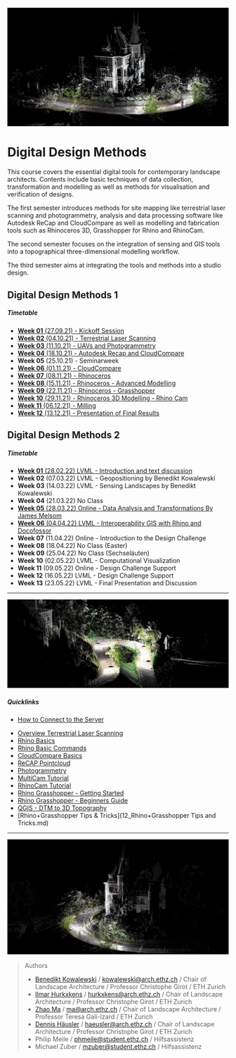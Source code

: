 
![TitleImage](./doc/00_DDMI_Perspective_I.jpg)

# Digital Design Methods

This course covers the essential digital tools for contemporary landscape architects. Contents include basic techniques of data collection, transformation and modelling as well as methods for visualisation and verification of designs.

The first semester introduces methods for site mapping like terrestrial laser scanning and photogrammetry, analysis and data processing software like Autodesk ReCap and CloudCompare as well as modelling and fabrication tools such as Rhinoceros 3D, Grasshopper for Rhino and RhinoCam.

The second semester focuses on the integration of sensing and GIS tools into a topographical three-dimensional modelling workflow.

The third semester aims at integrating the tools and methods into a studio design.

## Digital Design Methods 1

##### Timetable

- [**Week 01** (27.09.21) - Kickoff Session](Timetable_DDM_I/Week_01.md)
- [**Week 02** (04.10.21) - Terrestrial Laser Scanning](Timetable_DDM_I/Week_02.md)
- [**Week 03** (11.10.21) - UAVs and Photogrammetry](Timetable_DDM_I/Week_03.md)
- [**Week 04** (18.10.21) - Autodesk Recap and CloudCompare](Timetable_DDM_I/Week_04.md)
- **Week 05** (25.10.21) - Seminarweek
- [**Week 06** (01.11.21) - CloudCompare](Timetable_DDM_I/Week_06.md)
- [**Week 07** (08.11.21) - Rhinoceros](Timetable_DDM_I/Week_07.md)
- [**Week 08** (15.11.21) - Rhinoceros - Advanced Modelling](Timetable_DDM_I/Week_08.md)
- [**Week 09** (22.11.21) - Rhinoceros - Grasshopper](Timetable_DDM_I/Week_09.md)
- [**Week 10** (29.11.21) - Rhinoceros 3D Modelling - Rhino Cam](Timetable_DDM_I/Week_10.md)
- [**Week 11** (06.12.21) - Milling](Timetable_DDM_I/Week_11.md)
- [**Week 12** (13.12.21) - Presentation of Final Results](Timetable_DDM_I/Week_12.md)

## Digital Design Methods 2

##### Timetable

- [**Week 01** (28.02.22) LVML - Introduction and text discussion](Timetable_DDM_II/Week_01.md)
- **Week 02** (07.03.22) LVML - Geopositioning by Benedikt Kowalewski
- **Week 03** (14.03.22) LVML - Sensing Landscapes by Benedikt Kowalewski
- **Week 04** (21.03.22) No Class
- [**Week 05** (28.03.22) Online - Data Analysis and Transformations By James Melsom](Timetable_DDM_II/Week_05.md)
- [**Week 06** (04.04.22) LVML - Interoperability GIS with Rhino and Docofossor](Timetable_DDM_II/Week_06.md)
- **Week 07** (11.04.22) Online - Introduction to the Design Challenge
- **Week 08** (18.04.22) No Class (Easter)
- **Week 09** (25.04.22) No Class (Sechseläuten) 
- **Week 10** (02.05.22) LVML - Computational Visualization
- **Week 11** (09.05.22) Online - Design Challenge Support
- **Week 12** (16.05.22) LVML - Design Challenge Support
- **Week 13** (23.05.22) LVML - Final Presentation and Discussion

---

![TitleImage](./doc/00_DDMI_Perspective_II.jpg)


##### Quicklinks

- [How to Connect to the Server](06_Serveracesstutorial.md)
<!-- [History of the Site](00_History_of_the_Site.md) -->
- [Overview Terrestrial Laser Scanning](13_Terrestrial_Laser_Scanning.md)
- [Rhino Basics](01_Rhino_Tutorial.md)
- [Rhino Basic Commands](02_Rhino_Basic_Commands.md)
- [CloudCompare Basics](03_Cloudcompare_Tutorial.md)
- [ReCAP Pointcloud](04_ReCAP_Tutorial.md)
- [Photogrammetry](05_Photogrammetry.md)
- [MultiCam Tutorial](09_MultiCam_Tutorial.md)
- [RhinoCam Tutorial](10_RhinoCam_Tutorial.md)
- [Rhino Grasshopper - Getting Started](08_Grasshopper.md)
- [Rhino Grasshopper - Beginners Guide](08.1_Grasshopper_mz.md)
- [QGIS - DTM to 3D Topography](11_QGIS_Topography.md)
- [Rhino+Grasshopper Tips & Tricks](12_Rhino+Grasshopper Tips and Tricks.md)

---

![TitleImageII](./doc/00_DDMI_Perspective_III.jpg)

> Authors
> * [Benedikt Kowalewski](https://dfab.ch/people/benedikt-kowalewski-2) / kowalewski@arch.ethz.ch / Chair of Landscape Architecture / Professor Christophe Girot / ETH Zurich
> * [Ilmar Hurkxkens](https://ilmarhurkxkens.com/) / hurkxkens@arch.ethz.ch / Chair of Landscape Architecture / Professor Christophe Girot / ETH Zurich
> * [Zhao Ma](https://beyond-disciplines.com) / ma@arch.ethz.ch / Chair of Landscape Architecture / Professor Teresa Galí-Izard / ETH Zurich
> * [Dennis Häusler](https://girot.arch.ethz.ch/?team=dennis-hausler) / haeusler@arch.ethz.ch / Chair of Landscape Architecture / Professor Christophe Girot / ETH Zurich
> * Philip Meile / phmeile@student.ethz.ch / Hilfsassistenz
> * Michael Zuber  / mzuber@student.ethz.ch / Hilfsassistenz
